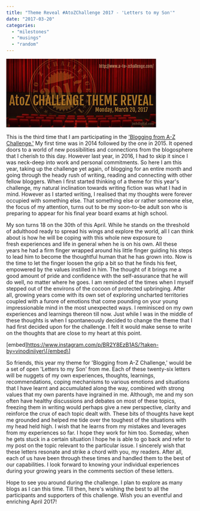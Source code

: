 ```yaml
---
title: "Theme Reveal #AtoZChallenge 2017 - 'Letters to my Son'"
date: "2017-03-20"
categories: 
  - "milestones"
  - "musings"
  - "random"
---
```


[![](images/thmrevel.jpg)](http://ifsbutsandsetcs.com/wp-content/uploads/2017/03/thmrevel.jpg)

This is the third time that I am participating in the ['Blogging from A-Z Challenge.'](http://www.a-to-zchallenge.com/p/what-is-blogging-from-to-z.html) My first time was in 2014 followed by the one in 2015. It opened doors to a world of new possibilities and connections from the blogosphere that I cherish to this day. However last year, in 2016, I had to skip it since I was neck-deep into work and personal commitments. So here I am this year, taking up the challenge yet again, of blogging for an entire month and going through the heady rush of writing, reading and connecting with other fellow bloggers. When I first started thinking of a theme for this year's challenge, my natural inclination towards writing fiction was what I had in mind. However as I started writing, I realised that my thoughts were forever occupied with something else. That something else or rather someone else, the focus of my attention, turns out to be my soon-to-be adult son who is preparing to appear for his final year board exams at high school.

My son turns 18 on the 30th of this April. While he stands on the threshold of adulthood ready to spread his wings and explore the world, all I can think about is how he will be coping with this whole new exposure to fresh experiences and life in general when he is on his own. All these years he had a firm finger wrapped around his little finger guiding his steps to lead him to become the thoughtful human that he has grown into. Now is the time to let the finger loosen the grip a bit so that he finds his feet, empowered by the values instilled in him. The thought of it brings me a good amount of pride and confidence with the self-assurance that he will do well, no matter where he goes. I am reminded of the times when I myself stepped out of the environs of the cocoon of protected upbringing. After all, growing years come with its own set of exploring uncharted territories coupled with a furore of emotions that come pounding on your young impressionable mind in the most unexpected ways. I reminisced on my own experiences and learnings thereon till now. Just while I was in the middle of these thoughts is when I spontaneously decided to change the theme that I had first decided upon for the challenge. I felt it would make sense to write on the thoughts that are close to my heart at this point.

\[embed\]https://www.instagram.com/p/BR2Y8EzB1AS/?taken-by=vinodiniiyer\[/embed\]

So friends, this year my theme for 'Blogging from A-Z Challenge,' would be a set of open 'Letters to my Son' from me. Each of these twenty-six letters will be nuggets of my own experiences, thoughts, learnings, recommendations, coping mechanisms to various emotions and situations that I have learnt and accumulated along the way, combined with strong values that my own parents have ingrained in me. Although, me and my son often have healthy discussions and debates on most of these topics, freezing them in writing would perhaps give a new perspective, clarity and reinforce the crux of each topic dealt with. These bits of thoughts have kept me grounded and helped me tide over the toughest of the situations with my head held high. I wish that he learns from my mistakes and leverages from my experiences so far. I hope they work for him too. Someday, when he gets stuck in a certain situation I hope he is able to go back and refer to my post on the topic relevant to the particular issue. I sincerely wish that these letters resonate and strike a chord with you, my readers. After all, each of us have been through these times and handled them to the best of our capabilities. I look forward to knowing your individual experiences during your growing years in the comments section of these letters.

Hope to see you around during the challenge. I plan to explore as many blogs as I can this time. Till then, here's wishing the best to all the participants and supporters of this challenge. Wish you an eventful and enriching April 2017!
